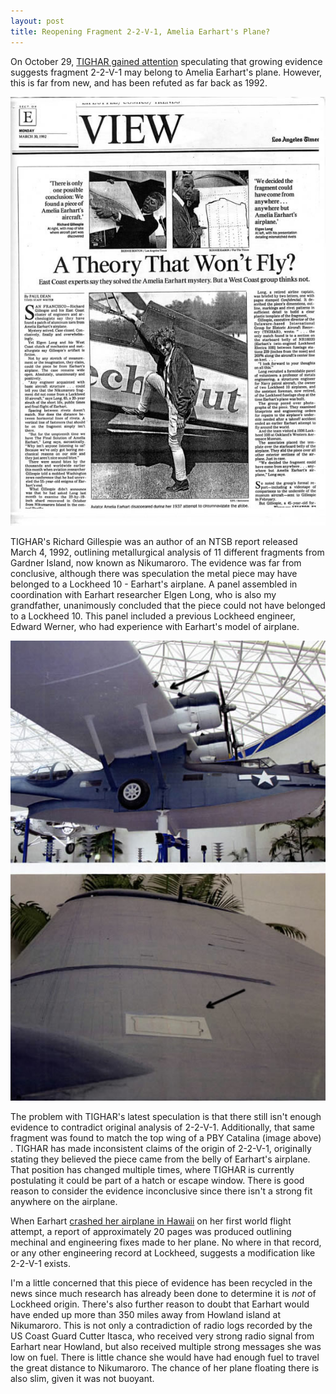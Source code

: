 ```yaml
---
layout: post
title: Reopening Fragment 2-2-V-1, Amelia Earhart's Plane?
---
```


On October 29, <a href="www.history.com/news/researchers-identify-fragment-of-amelia-earharts-plane/?cmpid=Social_Facebook_HITH_10292014_1" target="_blank">TIGHAR gained attention</a> speculating that growing evidence suggests fragment 2-2-V-1 may belong to Amelia Earhart's plane. However, this is far from new, and has been refuted as far back as 1992.

<img src="/uploads/earhart_latimes_22v1.jpg" alt="LA Times article describing controversy over 2-2-V-1">

TIGHAR's Richard Gillespie was an author of an NTSB report released March 4, 1992, outlining metallurgical analysis of 11 different fragments from Gardner Island, now known as Nikumaroro. The evidence was far from conclusive, although there was speculation the metal piece may have belonged to a Lockheed 10 - Earhart's airplane. A panel assembled in coordination with Earhart researcher Elgen Long, who is also my grandfather, unanimously concluded that the piece could not have belonged to a Lockheed 10. This panel included a previous Lockheed engineer, Edward Werner, who had experience with Earhart's model of airplane.

<img src="/uploads/earhart_pbycatalina_match.jpg" alt="LA Times article describing controversy over 2-2-V-1">

The problem with TIGHAR's latest speculation is that there still isn't enough evidence to contradict original analysis of 2-2-V-1. Additionally, that same fragment was found to match the top wing of a PBY Catalina (image above) . TIGHAR has made inconsistent claims of the origin of 2-2-V-1, originally stating they believed the piece came from the belly of Earhart's airplane. That position has changed multiple times, where TIGHAR is currently postulating it could be part of a hatch or escape window. There is good reason to consider the evidence inconclusive since there isn't a strong fit anywhere on the airplane.

When Earhart <a href="http://en.wikipedia.org/wiki/Amelia_Earhart#1937_world_flight" target="_blank">crashed her airplane in Hawaii</a> on her first world flight attempt, a report of approximately 20 pages was produced outlining mechinal and engineering fixes made to her plane. No where in that record, or any other engineering record at Lockheed, suggests a modification like 2-2-V-1 exists.

I'm a little concerned that this piece of evidence has been recycled in the news since much research has already been done to determine it is <em>not</em> of Lockheed origin. There's also further reason to doubt that Earhart would have ended up more than 350 miles away from Howland island at Nikumaroro. This is not only a contradiction of radio logs recorded by the US Coast Guard Cutter Itasca, who received very strong radio signal from Earhart near Howland, but also received multiple strong messages she was low on fuel. There is little chance she would have had enough fuel to travel the great distance to Nikumaroro. The chance of her plane floating there is also slim, given it was not buoyant.
